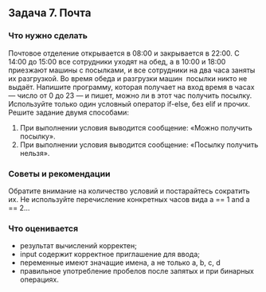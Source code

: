 ## Задача 7. Почта
### Что нужно сделать
Почтовое отделение открывается в 08:00 и закрывается в 22:00. С 14:00 до 15:00 все сотрудники уходят на обед, а в 10:00 и 18:00 приезжают машины с посылками, и все сотрудники на два часа заняты их разгрузкой. Во время обеда и разгрузки машин  посылки никто не выдаёт.
Напишите программу, которая получает на вход время в часах — число от 0 до 23 — и пишет, можно ли в этот час получить посылку. Используйте только один условный оператор if-else, без elif и прочих. Решите задание двумя способами: 
1. При выполнении условия выводится сообщение: «Можно получить посылку».
2. При выполнении условия выводится сообщение: «Посылку получить нельзя».
### Советы и рекомендации
Обратите внимание на количество условий и постарайтесь сократить их. Не используйте перечисление конкретных часов вида a == 1 and a == 2...
### Что оценивается
* результат вычислений корректен;
* input содержит корректное приглашение для ввода;
* переменные имеют значащие имена, а не только a, b, c, d
* правильное употребление пробелов после запятых и при бинарных операциях.